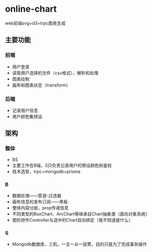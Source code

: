 # online-chart
web前端svg+d3+trpc图表生成

## 主要功能

### 前端

- 用户登录
- 读取用户选择的文件（csv格式），解析和处理
- 图表绘制
- 画布和图表状态（transform）

### 后端

- 记录用户信息
- 用户颜色集预设

## 架构

### 整体

- BS
- 主要工作在B端，S只负责记录用户的预设颜色和鉴权
- 技术选型，trpc+mongodb+prisma

### B

- 数据处理——管道-过滤器
- 画布信息的发布订阅——黑板
- 整体内容分层，prop传递信息
- 不同类型的BoxChart、ArcChart等继承自Chart抽象类（面向对象系统）
- 图形控件Controller与选中的Chart双向绑定（我不知道是什么）

### S

- Mongodb数据库，三机，一主一从一投票，目的只是为了完成事务操作

